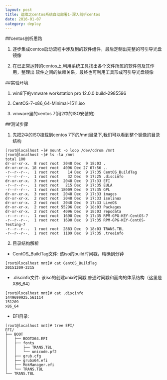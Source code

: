 ```yaml
---
layout: post
title: 运维之centos系统自动部署1-深入剖析centos
date: 2016-01-07
category: deploy
---
```


##centos剖析思路
1. 逐步集成centos启动流程中涉及到的软件组件，最后定制出完整的可引导光盘镜像

2. 在已正常运转的centos上,利用系统工具找出各个文件所属的软件包及其作用，整理出
   软件之间的依赖关系，最终也可利用工具形成可引导光盘镜像

##实验环境
1. win8下的vmware workstation pro 12.0.0 build-2985596

2. CentOS-7-x86_64-Minimal-1511.iso

3. vmware里的centos 7(用2中的ISO安装的)

##测试步骤
1. 先把2中的ISO挂载到centos 7下的/mnt目录下,我们可以看到整个镜像的目录结构

~~~~~~
[root@localhost ~]# mount -o loop /dev/cdrom /mnt
[root@localhost ~]# ls -la /mnt
total 100
dr-xr-xr-x.  8 root root  2048 Dec  9 18:03 .
dr-xr-xr-x. 18 root root  4096 Dec 27 07:56 ..
-r--r--r--.  1 root root    14 Dec  9 17:35 CentOS_BuildTag
-r--r--r--.  1 root root    32 Dec  9 17:25 .discinfo
dr-xr-xr-x.  3 root root  2048 Dec  9 17:33 EFI
-r--r--r--.  1 root root   215 Dec  9 17:35 EULA
-r--r--r--.  1 root root 18009 Dec  9 17:35 GPL
dr-xr-xr-x.  3 root root  2048 Dec  9 17:33 images
dr-xr-xr-x.  2 root root  2048 Dec  9 17:33 isolinux
dr-xr-xr-x.  2 root root  2048 Dec  9 17:33 LiveOS
dr-xr-xr-x.  2 root root 55296 Dec  9 18:03 Packages
dr-xr-xr-x.  2 root root  4096 Dec  9 18:03 repodata
-r--r--r--.  1 root root  1690 Dec  9 17:35 RPM-GPG-KEY-CentOS-7
-r--r--r--.  1 root root  1690 Dec  9 17:35 RPM-GPG-KEY-CentOS-Testing-7
-r--r--r--.  1 root root  2883 Dec  9 18:03 TRANS.TBL
-r--r--r--.  1 root root  1109 Dec  9 17:35 .treeinfo
~~~~~~

2. 目录结构解析

- CentOS_BuildTag文件: 该iso的build时间戳，精确到分钟

~~~
[root@localhost mnt]# cat CentOS_BuildTag 
20151209-2215
~~~

- .discinfo文件:   该iso的创建unix时间戳,普通时间戳和面向的体系结构（这里是X86_64）

~~~
[root@localhost mnt]# cat .discinfo 
1449699925.561114
151209
x86_64
~~~

- EFI目录: 

~~~
[root@localhost mnt]# tree EFI/
EFI/
├── BOOT
│   ├── BOOTX64.EFI
│   ├── fonts
│   │   ├── TRANS.TBL
│   │   └── unicode.pf2
│   ├── grub.cfg
│   ├── grubx64.efi
│   ├── MokManager.efi
│   └── TRANS.TBL
└── TRANS.TBL
~~~

    
    
